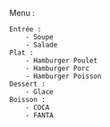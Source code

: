 Menu :

	Entrée :
		- Soupe
		- Salade
	Plat :
		- Hamburger Poulet
		- Hamburger Porc
		- Hamburger Poisson
	Dessert :
		- Glace
	Boisson :
		- COCA
		- FANTA
